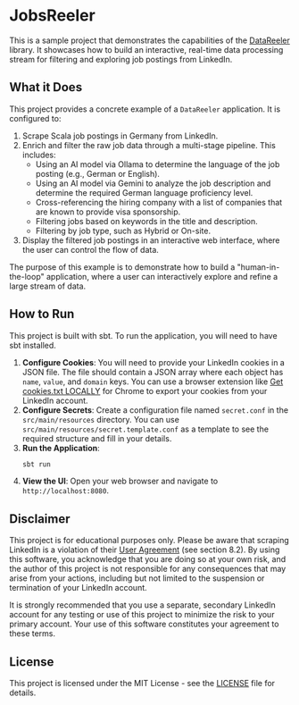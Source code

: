 # JobsReeler

This is a sample project that demonstrates the capabilities of the [DataReeler](https://github.com/KeivanAbdi/DataReeler) library. It showcases how to build an interactive, real-time data processing stream for filtering and exploring job postings from LinkedIn.

## What it Does

This project provides a concrete example of a `DataReeler` application. It is configured to:

1.  Scrape Scala job postings in Germany from LinkedIn.
2.  Enrich and filter the raw job data through a multi-stage pipeline. This includes:
    *   Using an AI model via Ollama to determine the language of the job posting (e.g., German or English).
    *   Using an AI model via Gemini to analyze the job description and determine the required German language proficiency level.
    *   Cross-referencing the hiring company with a list of companies that are known to provide visa sponsorship.
    *   Filtering jobs based on keywords in the title and description.
    *   Filtering by job type, such as Hybrid or On-site.
3.  Display the filtered job postings in an interactive web interface, where the user can control the flow of data.

The purpose of this example is to demonstrate how to build a "human-in-the-loop" application, where a user can interactively explore and refine a large stream of data.

## How to Run

This project is built with sbt. To run the application, you will need to have sbt installed.

1.  **Configure Cookies**: You will need to provide your LinkedIn cookies in a JSON file. The file should contain a JSON array where each object has `name`, `value`, and `domain` keys. You can use a browser extension like [Get cookies.txt LOCALLY](https://chromewebstore.google.com/detail/get-cookiestxt-locally/cclelndahbckbenkjhflpdbgdldlbecc) for Chrome to export your cookies from your LinkedIn account.
2.  **Configure Secrets**: Create a configuration file named `secret.conf` in the `src/main/resources` directory. You can use `src/main/resources/secret.template.conf` as a template to see the required structure and fill in your details. 
3.  **Run the Application**:
    ```bash
    sbt run
    ```
3.  **View the UI**: Open your web browser and navigate to `http://localhost:8080`.

## Disclaimer

This project is for educational purposes only. Please be aware that scraping LinkedIn is a violation of their [User Agreement](https://www.linkedin.com/legal/user-agreement) (see section 8.2). By using this software, you acknowledge that you are doing so at your own risk, and the author of this project is not responsible for any consequences that may arise from your actions, including but not limited to the suspension or termination of your LinkedIn account.

It is strongly recommended that you use a separate, secondary LinkedIn account for any testing or use of this project to minimize the risk to your primary account. Your use of this software constitutes your agreement to these terms.

## License

This project is licensed under the MIT License - see the [LICENSE](LICENSE) file for details.

